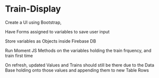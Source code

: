 # Train-Display

Create a UI using Bootstrap,

Have Forms assigned to variables to save user input

Store variables as Objects inside Firebase DB

Run Moment JS Methods on the variables holding the train frquency, and train first time

On refresh, updated Values and Trains should still be there due to the Data Base holding onto those values and appending them to new Table Rows
